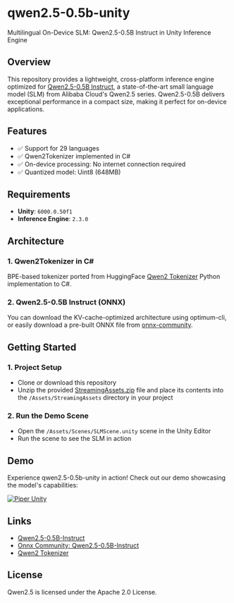 # qwen2.5-0.5b-unity

Multilingual On-Device SLM: Qwen2.5-0.5B Instruct in Unity Inference Engine

## Overview

This repository provides a lightweight, cross-platform inference engine optimized for [Qwen2.5-0.5B Instruct](https://huggingface.co/Qwen/Qwen2.5-0.5B-Instruct), a state-of-the-art small language model (SLM) from Alibaba Cloud's Qwen2.5 series. Qwen2.5-0.5B delivers exceptional performance in a compact size, making it perfect for on-device applications.

## Features

- ✅ Support for 29 languages
- ✅ Qwen2Tokenizer implemented in C#
- ✅ On-device processing: No internet connection required
- ✅ Quantized model: Uint8 (648MB)

## Requirements

- **Unity**: `6000.0.50f1`
- **Inference Engine**: `2.3.0`

## Architecture

### 1. Qwen2Tokenizer in C#

BPE-based tokenizer ported from HuggingFace [Qwen2 Tokenizer](https://github.com/huggingface/transformers/tree/main/src/transformers/models/qwen2) Python implementation to C#.

### 2. Qwen2.5-0.5B Instruct (ONNX)

You can download the KV-cache-optimized architecture using optimum-cli, or easily download a pre-built ONNX file from [onnx-community](https://huggingface.co/onnx-community/Qwen2.5-0.5B-Instruct).

## Getting Started

### 1. Project Setup

- Clone or download this repository
- Unzip the provided [StreamingAssets.zip](https://drive.google.com/file/d/1TgPjfP3bvquwNfPSCc5c0nnHQzOGVS-s/view?usp=sharing) file and place its contents into the `/Assets/StreamingAssets` directory in your project

### 2. Run the Demo Scene

- Open the `/Assets/Scenes/SLMScene.unity` scene in the Unity Editor
- Run the scene to see the SLM in action

## Demo

Experience qwen2.5-0.5b-unity in action! Check out our demo showcasing the model's capabilities:

[![Piper Unity](https://img.youtube.com/vi/BHbWHjJmgU8/0.jpg)](https://www.youtube.com/watch?v=BHbWHjJmgU8)

## Links

- [Qwen2.5-0.5B-Instruct](https://huggingface.co/Qwen/Qwen2.5-0.5B-Instruct)
- [Onnx Community: Qwen2.5-0.5B-Instruct](https://huggingface.co/onnx-community/Qwen2.5-0.5B-Instruct)
- [Qwen2 Tokenizer](https://github.com/huggingface/transformers/tree/main/src/transformers/models/qwen2)

## License

Qwen2.5 is licensed under the Apache 2.0 License.

